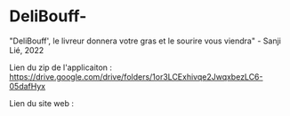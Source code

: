 # DeliBouff-
"DeliBouff', le livreur donnera votre gras et le sourire vous viendra" - Sanji Lié, 2022

Lien du zip de l'applicaiton : https://drive.google.com/drive/folders/1or3LCExhivqe2JwqxbezLC6-05dafHyx

Lien du site web : 
